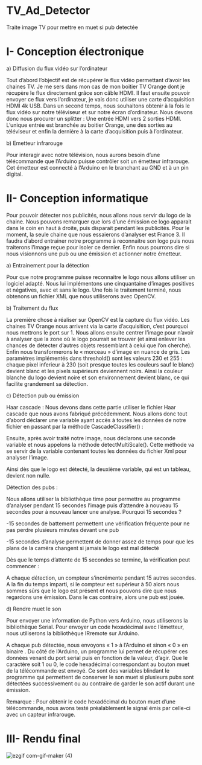 # TV_Ad_Detector
 Traite image TV pour mettre en muet si pub detectée

# I-	Conception électronique 


a)	Diffusion du flux vidéo sur l’ordinateur


Tout d’abord l’objectif est de récupérer le flux vidéo permettant d’avoir les chaines TV. 
Je me sers dans mon cas de mon boitier TV Orange dont je récupère le flux directement grâce son câble HDMI. Il faut ensuite pouvoir envoyer ce flux vers l’ordinateur, je vais donc utiliser une carte d’acquisition HDMI 4k USB.
Dans un second temps, nous souhaitons obtenir à la fois le flux vidéo sur notre téléviseur et sur notre écran d’ordinateur. Nous devons donc nous procurer un splitter : Une entrée HDMI vers 2 sorties HDMI.
L’unique entrée est branchée au boitier Orange, une des sorties au téléviseur et enfin la dernière à la carte d’acquisition puis à l’ordinateur.

b)	Emetteur infrarouge


Pour interagir avec notre télévision, nous aurons besoin d’une télécommande que l’Arduino puisse contrôler soit un émetteur infrarouge.
Cet émetteur est connecté à l’Arduino en le branchant au GND et à un pin digital.


# II-	Conception informatique


Pour pouvoir détecter nos publicités, nous allons nous servir du logo de la chaine. Nous pouvons remarquer que lors d’une émission ce logo apparait dans le coin en haut à droite, puis disparait pendant les publicités.
Pour le moment, la seule chaine que nous essaierons d’analyser est France 3. Il faudra d’abord entrainer notre programme à reconnaitre son logo puis nous traiterons l’image reçue pour isoler ce dernier. Enfin nous pourrons dire si nous visionnons une pub ou une émission et actionner notre émetteur.


a)	Entrainement pour la détection


Pour que notre programme puisse reconnaitre le logo nous allons utiliser un logiciel adapté. Nous lui implémentons une cinquantaine d’images positives et négatives, avec et sans le logo.  Une fois le traitement terminé, nous obtenons un fichier XML que nous utiliserons avec OpenCV.


b)	Traitement du flux 


La première chose à réaliser sur OpenCV est la capture du flux vidéo. Les chaines TV Orange nous arrivent via la carte d’acquisition, c’est pourquoi nous mettrons le port sur 1.
Nous allons ensuite centrer l’image pour n’avoir à analyser que la zone où le logo pourrait se trouver (et ainsi enlever les chances de détecter d’autres objets ressemblant à celui que l’on cherche). 
Enfin nous transformerons le « morceau » d’image en nuance de gris.
Les paramètres implémentés dans threshold() sont les valeurs 230 et 255 : chaque pixel inferieur à 230 (soit presque toutes les couleurs sauf le blanc) devient blanc et les pixels supérieurs deviennent noirs. 
Ainsi la couleur blanche du logo devient noire et son environnement devient blanc, ce qui facilite grandement sa détection.


c)	Détection pub ou émission


Haar cascade :
Nous devons dans cette partie utiliser le fichier Haar cascade que nous avons fabriqué précédemment.
Nous allons donc tout d’abord déclarer une variable ayant accès à toutes les données de notre fichier en passant par la méthode CascadeClassifier() : 

Ensuite, après avoir traité notre image, nous déclarons une seconde variable et nous appelons la méthode detectMultiScale(). Cette méthode va se servir de la variable contenant toutes les données du fichier Xml pour analyser l’image.

Ainsi dès que le logo est détecté, la deuxième variable, qui est un tableau, devient non nulle.


Détection des pubs :


Nous allons utiliser la bibliothèque time pour permettre au programme d’analyser pendant 15 secondes l’image puis d’attendre à nouveau 15 secondes pour à nouveau lancer une analyse. 
Pourquoi 15 secondes ?

-15 secondes de battement permettent une vérification fréquente pour ne pas perdre plusieurs minutes devant une pub

-15 secondes d’analyse permettent de donner assez de temps pour que les plans de la caméra changent si jamais le logo est mal détecté


Dès que le temps d’attente de 15 secondes se termine, la vérification peut commencer :

A chaque détection, un compteur s’incrémente pendant 15 autres secondes. A la fin du temps imparti, si le compteur est supérieur à 50 alors nous sommes sûrs que le logo est présent et nous pouvons dire que nous regardons une émission. Dans le cas contraire, alors une pub est jouée.

d)	Rendre muet le son

Pour envoyer une information de Python vers Arduino, nous utiliserons la bibliothèque Serial. Pour envoyer un code hexadécimal avec l’émetteur, nous utiliserons la bibliothèque IRremote sur Arduino.

A chaque pub détectée, nous envoyons « 1 » à l’Arduino et sinon « 0 » en binaire .
Du côté de l’Arduino, un programme lui permet de récupérer ces données venant du port serial puis en fonction de la valeur, d’agir.
Que le caractère soit 1 ou 0, le code hexadécimal correspondant au bouton muet de la télécommande est envoyé. Ce sont des variables blindant le programme qui permettent de conserver le son muet si plusieurs pubs sont détectées successivement ou au contraire de garder le son actif durant une émission.

Remarque : Pour obtenir le code hexadécimal du bouton muet d’une télécommande, nous avons testé préalablement le signal émis par celle-ci avec un capteur infrarouge.


# III-	Rendu final

![ezgif com-gif-maker (4)](https://user-images.githubusercontent.com/92324336/153722804-fcec1526-7dc3-484a-8d9e-72303da4d81e.gif)

